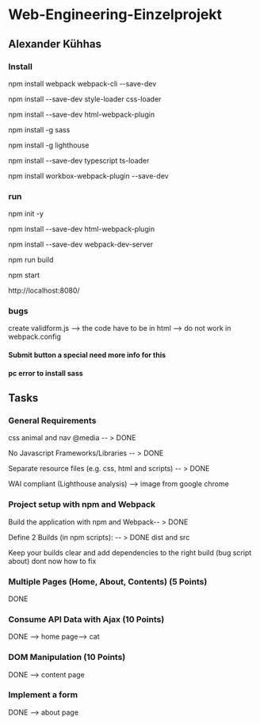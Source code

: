 # Web-Engineering-Einzelprojekt

## Alexander Kühhas


### Install
npm install webpack webpack-cli --save-dev

npm install --save-dev style-loader css-loader

npm install --save-dev html-webpack-plugin

npm install -g sass

npm install -g lighthouse

npm install --save-dev typescript ts-loader

npm install workbox-webpack-plugin --save-dev

### run 
npm init -y

npm install --save-dev html-webpack-plugin

npm install --save-dev webpack-dev-server

npm run build

npm start

http://localhost:8080/


### bugs 

create validform.js --> the code have to be 
in html --> do not work in webpack.config  
#### Submit button a special need more info for this

#### pc error to install sass


## Tasks
### General Requirements
css animal and nav @media -- > DONE

No Javascript Frameworks/Libraries -- > DONE

Separate resource files (e.g. css, html and scripts) -- > DONE

WAI compliant (Lighthouse analysis) --> image from google chrome 

### Project setup with npm and Webpack
Build the application with npm and Webpack-- > DONE

Define 2 Builds (in npm scripts): -- > DONE dist and src

Keep your builds clear and add dependencies to the right build 
(bug script about) dont now how to fix

### Multiple Pages (Home, About, Contents) (5 Points)
DONE

### Consume API Data with Ajax (10 Points)
DONE --> home page--> cat

### DOM Manipulation (10 Points)

DONE --> content page

### Implement a form
DONE --> about page


